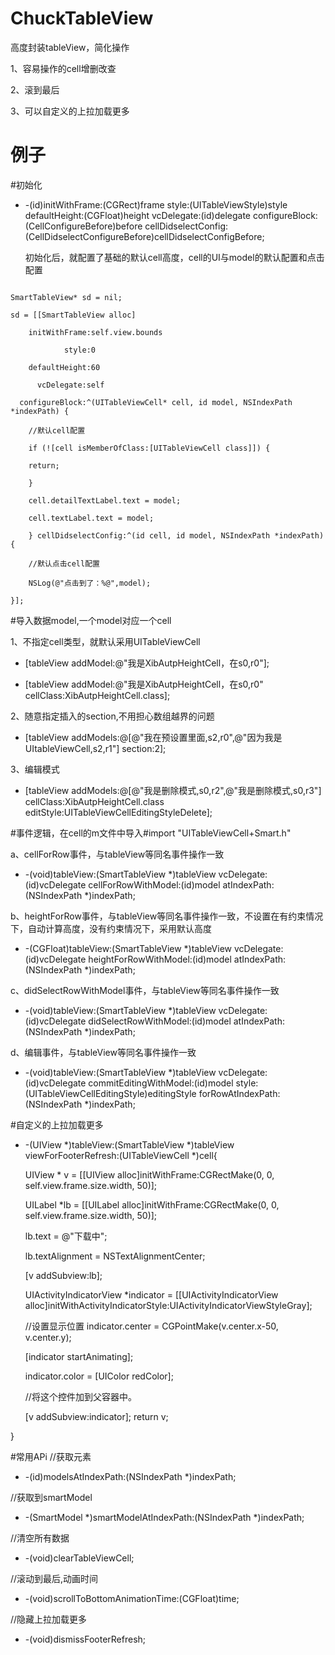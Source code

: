 # ChuckTableView

高度封装tableView，简化操作

  1、容易操作的cell增删改查

  2、滚到最后

  3、可以自定义的上拉加载更多


# 例子

#初始化

- -(id)initWithFrame:(CGRect)frame
              style:(UITableViewStyle)style
      defaultHeight:(CGFloat)height
         vcDelegate:(id)delegate
     configureBlock:(CellConfigureBefore)before
cellDidselectConfig:(CellDidselectConfigureBefore)cellDidselectConfigBefore;

  初始化后，就配置了基础的默认cell高度，cell的UI与model的默认配置和点击配置

```

SmartTableView* sd = nil;

sd = [[SmartTableView alloc]

    initWithFrame:self.view.bounds

            style:0

    defaultHeight:60

      vcDelegate:self

  configureBlock:^(UITableViewCell* cell, id model, NSIndexPath *indexPath) {

    //默认cell配置

    if (![cell isMemberOfClass:[UITableViewCell class]]) {

    return;

    }

    cell.detailTextLabel.text = model;

    cell.textLabel.text = model;

    } cellDidselectConfig:^(id cell, id model, NSIndexPath *indexPath) {

    //默认点击cell配置

    NSLog(@"点击到了：%@",model);

}];

```

#导入数据model,一个model对应一个cell

 1、不指定cell类型，就默认采用UITableViewCell

-  [tableView addModel:@"我是XibAutpHeightCell，在s0,r0"];

-  [tableView addModel:@"我是XibAutpHeightCell，在s0,r0" cellClass:XibAutpHeightCell.class];

 2、随意指定插入的section,不用担心数组越界的问题

-  [tableView addModels:@[@"我在预设置里面,s2,r0",@"因为我是UItableViewCell,s2,r1"] section:2];

 3、编辑模式

-  [tableView addModels:@[@"我是删除模式,s0,r2",@"我是删除模式,s0,r3"] cellClass:XibAutpHeightCell.class editStyle:UITableViewCellEditingStyleDelete];

#事件逻辑，在cell的m文件中导入#import "UITableViewCell+Smart.h"

a、cellForRow事件，与tableView等同名事件操作一致

- -(void)tableView:(SmartTableView *)tableView vcDelegate:(id)vcDelegate cellForRowWithModel:(id)model atIndexPath:(NSIndexPath *)indexPath;

b、heightForRow事件，与tableView等同名事件操作一致，不设置在有约束情况下，自动计算高度，没有约束情况下，采用默认高度

- -(CGFloat)tableView:(SmartTableView *)tableView vcDelegate:(id)vcDelegate heightForRowWithModel:(id)model atIndexPath:(NSIndexPath *)indexPath;

c、didSelectRowWithModel事件，与tableView等同名事件操作一致

- -(void)tableView:(SmartTableView *)tableView vcDelegate:(id)vcDelegate didSelectRowWithModel:(id)model atIndexPath:(NSIndexPath *)indexPath;

d、编辑事件，与tableView等同名事件操作一致

- -(void)tableView:(SmartTableView *)tableView vcDelegate:(id)vcDelegate commitEditingWithModel:(id)model style:(UITableViewCellEditingStyle)editingStyle forRowAtIndexPath:(NSIndexPath *)indexPath;

#自定义的上拉加载更多

- -(UIView *)tableView:(SmartTableView *)tableView viewForFooterRefresh:(UITableViewCell *)cell{

    UIView * v = [[UIView alloc]initWithFrame:CGRectMake(0, 0, self.view.frame.size.width, 50)];

    UILabel *lb = [[UILabel alloc]initWithFrame:CGRectMake(0, 0, self.view.frame.size.width, 50)];

    lb.text = @"下载中";

    lb.textAlignment = NSTextAlignmentCenter;

    [v addSubview:lb];

    UIActivityIndicatorView *indicator = [[UIActivityIndicatorView alloc]initWithActivityIndicatorStyle:UIActivityIndicatorViewStyleGray];

    //设置显示位置
    indicator.center = CGPointMake(v.center.x-50, v.center.y);

    [indicator startAnimating];

    indicator.color = [UIColor redColor];

    //将这个控件加到父容器中。

    [v addSubview:indicator];
    return v;

}

#常用APi
//获取元素

- -(id)modelsAtIndexPath:(NSIndexPath *)indexPath;

//获取到smartModel

- -(SmartModel *)smartModelAtIndexPath:(NSIndexPath *)indexPath;

//清空所有数据

- -(void)clearTableViewCell;

//滚动到最后,动画时间

- -(void)scrollToBottomAnimationTime:(CGFloat)time;

//隐藏上拉加载更多

- -(void)dismissFooterRefresh;


